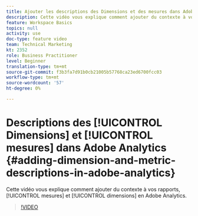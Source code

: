 ```yaml
---
title: Ajouter les descriptions des Dimensions et des mesures dans Adobe Analytics
description: Cette vidéo vous explique comment ajouter du contexte à vos rapports, mesures et dimensions en Adobe Analytics.
feature: Workspace Basics
topics: null
activity: use
doc-type: feature video
team: Technical Marketing
kt: 2352
role: Business Practitioner
level: Beginner
translation-type: tm+mt
source-git-commit: f3b3fa7d91b0cb21005b57768ca23ed6700fcc03
workflow-type: tm+mt
source-wordcount: '57'
ht-degree: 0%

---
```



# Descriptions des [!UICONTROL Dimensions] et [!UICONTROL mesures] dans Adobe Analytics {#adding-dimension-and-metric-descriptions-in-adobe-analytics}

Cette vidéo vous explique comment ajouter du contexte à vos rapports, [!UICONTROL mesures] et [!UICONTROL dimensions] en Adobe Analytics.

>[!VIDEO](https://video.tv.adobe.com/v/25453/?quality=12)
